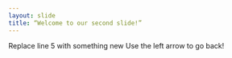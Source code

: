 ```yaml
---
layout: slide
title: “Welcome to our second slide!”
---
```

Replace line 5 with something new
Use the left arrow to go back!
